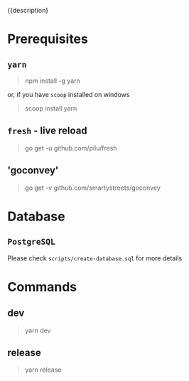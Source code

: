 {{description}

# Prerequisites

## `yarn`

> npm install -g yarn

or, if you have `scoop` installed on windows

> scoop install yarn

## `fresh` - live reload

> go get -u github.com/pilu/fresh

## 'goconvey'
> go get -v github.com/smartystreets/goconvey

# Database

## `PostgreSQL`

Please check `scripts/create-database.sql` for more details

# Commands

## dev

> yarn dev

## release

> yarn release
